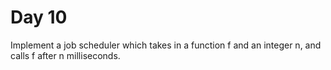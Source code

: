# Day 10

Implement a job scheduler which takes in a function f and an integer n, and calls f after n milliseconds.